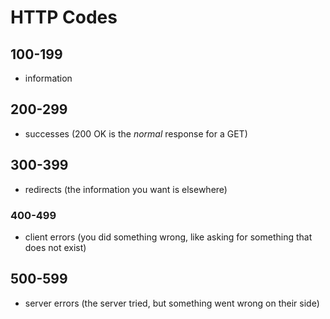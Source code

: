 # HTTP Codes

## 100-199

* information

## 200-299

* successes (200 OK is the _normal_ response for a GET)

## 300-399

* redirects (the information you want is elsewhere)

### 400-499

* client errors (you did something wrong, like asking for something that does not exist)

## 500-599

* server errors (the server tried, but something went wrong on their side)
